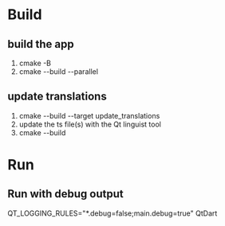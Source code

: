 # Build
## build the app
1. cmake -B <build dir>
2. cmake --build <build dir> --parallel <cpu core numbers>
## update translations
1. cmake --build <build dir> --target update_translations
2. update the ts file(s) with the Qt linguist tool
3. cmake --build <build dir>
# Run
## Run with debug output
QT_LOGGING_RULES="*.debug=false;main.debug=true" QtDart
